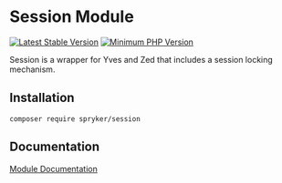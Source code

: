 # Session Module
[![Latest Stable Version](https://poser.pugx.org/spryker/session/v/stable.svg)](https://packagist.org/packages/spryker/session)
[![Minimum PHP Version](https://img.shields.io/badge/php-%3E%3D%207.4-8892BF.svg)](https://php.net/)

Session is a wrapper for Yves and Zed that includes a session locking mechanism.

## Installation

```
composer require spryker/session
```

## Documentation

[Module Documentation](https://academy.spryker.com/developing_with_spryker/module_guide/modules.html)
